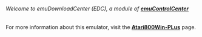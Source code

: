 ###### Welcome to emuDownloadCenter (EDC), a module of [**emuControlCenter**](https://github.com/PhoenixInteractiveNL/emuControlCenter/wiki/)

For more information about this emulator, visit the [**Atari800Win-PLus**](https://github.com/PhoenixInteractiveNL/emuDownloadCenter/wiki/Emulator-atari800winplus#menu) page.
